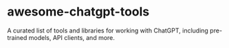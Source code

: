 # awesome-chatgpt-tools
A curated list of tools and libraries for working with ChatGPT, including pre-trained models, API clients, and more.
